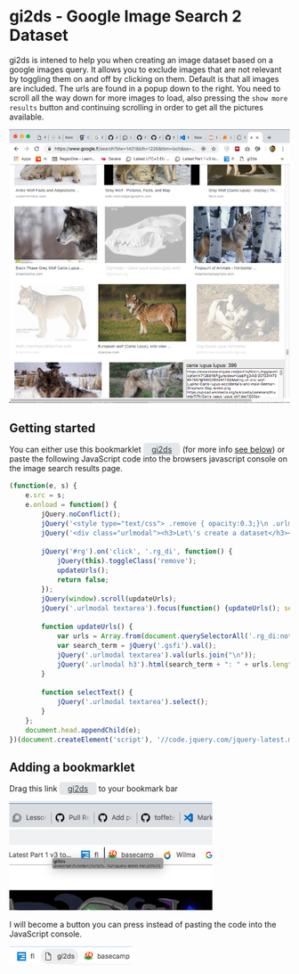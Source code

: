 # gi2ds - Google Image Search 2 Dataset
gi2ds is intened to help you when creating an image dataset based on a google images query. It allows you to exclude images that are not relevant by toggling them on and off by clicking on them. Default is that all images are included. The urls are found in a popup down to the right. You need to scroll all the way down for more images to load, also pressing the `show more results` button and continuing scrolling in order to get all the pictures available.

![gi2ds - Google Image Search to Dataset](images/gi2ds-usage.png)

## Getting started
You can either use this bookmarklet <a class="bookmarklet" href="javascript:(function()%7B(function(e%2C%20s)%20%7Be.src%20%3D%20s%3Be.onload%20%3D%20function()%20%7BjQuery.noConflict()%3BjQuery('%3Cstyle%20type%3D%22text%2Fcss%22%3E%20.remove%20%7B%20opacity%3A0.3%3B%7D%5Cn%20.urlmodal%20%7Bpadding%3A%2010px%3B%20background-color%3A%20%23eee%3B%20position%3A%20fixed%3B%20bottom%3A%200%3B%20right%3A%200%3B%20height%3A%20100px%3B%20width%3A%20300px%3B%20z-index%3A%201000%3B%7D%20.urlmodal%20textarea%20%7Bwidth%3A%20100%25%3B%20height%3A%20250px%3B%7D%3C%2Fstyle%3E').appendTo('head')%3BjQuery('%3Cdiv%20class%3D%22urlmodal%22%3E%3Ch3%3ELet%5C's%20create%20a%20dataset%3C%2Fh3%3E%3Ctextarea%3EScoll%20all%20the%20way%20down%5CnClick%20%22Show%20more%20images%22%5CnScroll%20more%5CnClick%20on%20the%20images%20you%20want%20to%20remove%20from%20the%20dataset%5CnThe%20urls%20will%20appear%20in%20this%20box%20for%20you%20to%20copy.%3C%2Ftextarea%3E%3C%2Fdiv%3E').appendTo('body')%3BjQuery('%23rg').on('click'%2C%20'.rg_di'%2C%20function()%20%7BjQuery(this).toggleClass('remove')%3BupdateUrls()%3Breturn%20false%3B%7D)%3BjQuery(window).scroll(updateUrls)%3BjQuery('.urlmodal%20textarea').focus(function()%20%7BupdateUrls()%3B%20setTimeout(selectText%2C%20100)%7D).mouseup(function()%20%7Breturn%20false%3B%7D)%3Bfunction%20updateUrls()%20%7Bvar%20urls%20%3D%20Array.from(document.querySelectorAll('.rg_di%3Anot(.remove)%20.rg_meta')).map(el%3D%3EJSON.parse(el.textContent).ou)%3Bvar%20search_term%20%3D%20jQuery('.gsfi').val()%3BjQuery('.urlmodal%20textarea').val(urls.join(%22%5Cn%22))%3BjQuery('.urlmodal%20h3').html(search_term%20%2B%20%22%3A%20%22%20%2B%20urls.length)%3B%7Dfunction%20selectText()%20%7BjQuery('.urlmodal%20textarea').select()%3B%7D%7D%3Bdocument.head.appendChild(e)%3B%7D)(document.createElement('script')%2C%20'%2F%2Fcode.jquery.com%2Fjquery-latest.min.js')%7D)()" style="padding:3px 15px; background: #E4E7EA; color:#333; border-radius:5px">gi2ds</a>  (for more info [see below](#bookmarklet)) or paste  the following JavaScript code into the browsers javascript console on the image search results page.

```javascript
(function(e, s) {
    e.src = s;
    e.onload = function() {
        jQuery.noConflict();
        jQuery('<style type="text/css"> .remove { opacity:0.3;}\n .urlmodal {padding: 10px; background-color: #eee; position: fixed; bottom: 0; right: 0; height: 100px; width: 300px; z-index: 1000;} .urlmodal textarea {width: 100%; height: 250px;}</style>').appendTo('head');
        jQuery('<div class="urlmodal"><h3>Let\'s create a dataset</h3><textarea>Scoll all the way down\nClick "Show more images"\nScroll more\nClick on the images you want to remove from the dataset\nThe urls will appear in this box for you to copy.</textarea></div>').appendTo('body');

        jQuery('#rg').on('click', '.rg_di', function() {
            jQuery(this).toggleClass('remove');
            updateUrls();
            return false;
        });
        jQuery(window).scroll(updateUrls);
        jQuery('.urlmodal textarea').focus(function() {updateUrls(); setTimeout(selectText, 100)}).mouseup(function() {return false;});

        function updateUrls() {
            var urls = Array.from(document.querySelectorAll('.rg_di:not(.remove) .rg_meta')).map(el=>JSON.parse(el.textContent).ou);
            var search_term = jQuery('.gsfi').val();
            jQuery('.urlmodal textarea').val(urls.join("\n"));
            jQuery('.urlmodal h3').html(search_term + ": " + urls.length);
        }

        function selectText() {
            jQuery('.urlmodal textarea').select();
        }
    };
    document.head.appendChild(e);
})(document.createElement('script'), '//code.jquery.com/jquery-latest.min.js');
```

## Adding a bookmarklet
<a name="bookmarklet"></a>
Drag this link <a href="javascript:(function()%7B(function(e%2C%20s)%20%7Be.src%20%3D%20s%3Be.onload%20%3D%20function()%20%7BjQuery.noConflict()%3BjQuery('%3Cstyle%20type%3D%22text%2Fcss%22%3E%20.remove%20%7B%20opacity%3A0.3%3B%7D%5Cn%20.urlmodal%20%7Bpadding%3A%2010px%3B%20background-color%3A%20%23eee%3B%20position%3A%20fixed%3B%20bottom%3A%200%3B%20right%3A%200%3B%20height%3A%20100px%3B%20width%3A%20300px%3B%20z-index%3A%201000%3B%7D%20.urlmodal%20textarea%20%7Bwidth%3A%20100%25%3B%20height%3A%20250px%3B%7D%3C%2Fstyle%3E').appendTo('head')%3BjQuery('%3Cdiv%20class%3D%22urlmodal%22%3E%3Ch3%3ELet%5C's%20create%20a%20dataset%3C%2Fh3%3E%3Ctextarea%3EScoll%20all%20the%20way%20down%5CnClick%20%22Show%20more%20images%22%5CnScroll%20more%5CnClick%20on%20the%20images%20you%20want%20to%20remove%20from%20the%20dataset%5CnThe%20urls%20will%20appear%20in%20this%20box%20for%20you%20to%20copy.%3C%2Ftextarea%3E%3C%2Fdiv%3E').appendTo('body')%3BjQuery('%23rg').on('click'%2C%20'.rg_di'%2C%20function()%20%7BjQuery(this).toggleClass('remove')%3BupdateUrls()%3Breturn%20false%3B%7D)%3BjQuery(window).scroll(updateUrls)%3BjQuery('.urlmodal%20textarea').focus(function()%20%7BupdateUrls()%3B%20setTimeout(selectText%2C%20100)%7D).mouseup(function()%20%7Breturn%20false%3B%7D)%3Bfunction%20updateUrls()%20%7Bvar%20urls%20%3D%20Array.from(document.querySelectorAll('.rg_di%3Anot(.remove)%20.rg_meta')).map(el%3D%3EJSON.parse(el.textContent).ou)%3Bvar%20search_term%20%3D%20jQuery('.gsfi').val()%3BjQuery('.urlmodal%20textarea').val(urls.join(%22%5Cn%22))%3BjQuery('.urlmodal%20h3').html(search_term%20%2B%20%22%3A%20%22%20%2B%20urls.length)%3B%7Dfunction%20selectText()%20%7BjQuery('.urlmodal%20textarea').select()%3B%7D%7D%3Bdocument.head.appendChild(e)%3B%7D)(document.createElement('script')%2C%20'%2F%2Fcode.jquery.com%2Fjquery-latest.min.js')%7D" style="padding:3px 15px; background: #E4E7EA; color:#333; border-radius:5px">gi2ds</a> to your bookmark bar

![Adding a bookmarklet](images/gi2ds-bookmarklet.png)

I will become a button you can press instead of pasting the code into the JavaScript console.

![Adding a bookmarklet](images/gi2ds-bookmarklet-button.png)

